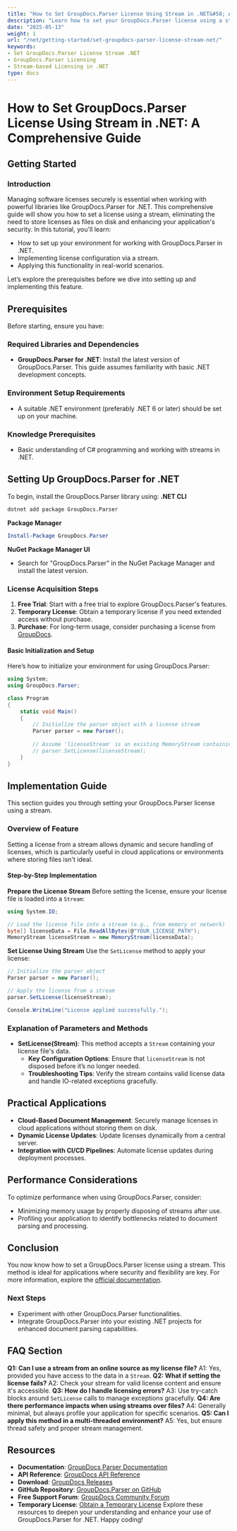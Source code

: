 ```yaml
---
title: "How to Set GroupDocs.Parser License Using Stream in .NET&#58; A Comprehensive Guide"
description: "Learn how to set your GroupDocs.Parser license using a stream in .NET for enhanced security and flexibility. This step-by-step guide covers installation, implementation, and practical applications."
date: "2025-05-13"
weight: 1
url: "/net/getting-started/set-groupdocs-parser-license-stream-net/"
keywords:
- Set GroupDocs.Parser License Stream .NET
- GroupDocs.Parser Licensing
- Stream-based Licensing in .NET
type: docs
---
```

# How to Set GroupDocs.Parser License Using Stream in .NET: A Comprehensive Guide
## Getting Started
### Introduction
Managing software licenses securely is essential when working with powerful libraries like GroupDocs.Parser for .NET. This comprehensive guide will show you how to set a license using a stream, eliminating the need to store licenses as files on disk and enhancing your application's security.
In this tutorial, you'll learn:
- How to set up your environment for working with GroupDocs.Parser in .NET.
- Implementing license configuration via a stream.
- Applying this functionality in real-world scenarios.

Let’s explore the prerequisites before we dive into setting up and implementing this feature.
## Prerequisites
Before starting, ensure you have:
### Required Libraries and Dependencies
- **GroupDocs.Parser for .NET**: Install the latest version of GroupDocs.Parser. This guide assumes familiarity with basic .NET development concepts.
### Environment Setup Requirements
- A suitable .NET environment (preferably .NET 6 or later) should be set up on your machine.
### Knowledge Prerequisites
- Basic understanding of C# programming and working with streams in .NET.
## Setting Up GroupDocs.Parser for .NET
To begin, install the GroupDocs.Parser library using:
**.NET CLI**
```bash
dotnet add package GroupDocs.Parser
```
**Package Manager**
```powershell
Install-Package GroupDocs.Parser
```
**NuGet Package Manager UI**
- Search for "GroupDocs.Parser" in the NuGet Package Manager and install the latest version.
### License Acquisition Steps
1. **Free Trial**: Start with a free trial to explore GroupDocs.Parser's features.
2. **Temporary License**: Obtain a temporary license if you need extended access without purchase.
3. **Purchase**: For long-term usage, consider purchasing a license from [GroupDocs](https://purchase.groupdocs.com/).
#### Basic Initialization and Setup
Here’s how to initialize your environment for using GroupDocs.Parser:
```csharp
using System;
using GroupDocs.Parser;

class Program
{
    static void Main()
    {
        // Initialize the parser object with a license stream
        Parser parser = new Parser();
        
        // Assume 'licenseStream' is an existing MemoryStream containing the license file.
        // parser.SetLicense(licenseStream);
    }
}
```
## Implementation Guide
This section guides you through setting your GroupDocs.Parser license using a stream.
### Overview of Feature
Setting a license from a stream allows dynamic and secure handling of licenses, which is particularly useful in cloud applications or environments where storing files isn't ideal.
#### Step-by-Step Implementation
**Prepare the License Stream**
Before setting the license, ensure your license file is loaded into a `Stream`:
```csharp
using System.IO;

// Load the license file into a stream (e.g., from memory or network)
byte[] licenseData = File.ReadAllBytes(@"YOUR_LICENSE_PATH");
MemoryStream licenseStream = new MemoryStream(licenseData);
```
**Set License Using Stream**
Use the `SetLicense` method to apply your license:
```csharp
// Initialize the parser object
Parser parser = new Parser();

// Apply the license from a stream
parser.SetLicense(licenseStream);

Console.WriteLine("License applied successfully.");
```
### Explanation of Parameters and Methods
- **SetLicense(Stream)**: This method accepts a `Stream` containing your license file's data.
  - **Key Configuration Options**: Ensure that `licenseStream` is not disposed before it’s no longer needed.
  - **Troubleshooting Tips**: Verify the stream contains valid license data and handle IO-related exceptions gracefully.
## Practical Applications
- **Cloud-Based Document Management**: Securely manage licenses in cloud applications without storing them on disk.
- **Dynamic License Updates**: Update licenses dynamically from a central server.
- **Integration with CI/CD Pipelines**: Automate license updates during deployment processes.
## Performance Considerations
To optimize performance when using GroupDocs.Parser, consider:
- Minimizing memory usage by properly disposing of streams after use.
- Profiling your application to identify bottlenecks related to document parsing and processing.
## Conclusion
You now know how to set a GroupDocs.Parser license using a stream. This method is ideal for applications where security and flexibility are key. For more information, explore the [official documentation](https://docs.groupdocs.com/parser/net/).
### Next Steps
- Experiment with other GroupDocs.Parser functionalities.
- Integrate GroupDocs.Parser into your existing .NET projects for enhanced document parsing capabilities.
## FAQ Section
**Q1: Can I use a stream from an online source as my license file?**
A1: Yes, provided you have access to the data in a `Stream`.
**Q2: What if setting the license fails?**
A2: Check your stream for valid license content and ensure it's accessible.
**Q3: How do I handle licensing errors?**
A3: Use try-catch blocks around `SetLicense` calls to manage exceptions gracefully.
**Q4: Are there performance impacts when using streams over files?**
A4: Generally minimal, but always profile your application for specific scenarios.
**Q5: Can I apply this method in a multi-threaded environment?**
A5: Yes, but ensure thread safety and proper stream management.
## Resources
- **Documentation**: [GroupDocs Parser Documentation](https://docs.groupdocs.com/parser/net/)
- **API Reference**: [GroupDocs API Reference](https://reference.groupdocs.com/parser/net)
- **Download**: [GroupDocs Releases](https://releases.groupdocs.com/parser/net/)
- **GitHub Repository**: [GroupDocs.Parser on GitHub](https://github.com/groupdocs-parser/GroupDocs.Parser-for-.NET)
- **Free Support Forum**: [GroupDocs Community Forum](https://forum.groupdocs.com/c/parser/10)
- **Temporary License**: [Obtain a Temporary License](https://purchase.groupdocs.com/temporary-license/) 
Explore these resources to deepen your understanding and enhance your use of GroupDocs.Parser for .NET. Happy coding!

